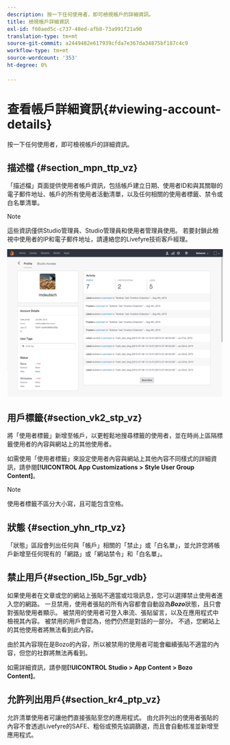 ```yaml
---
description: 按一下任何使用者，即可檢視帳戶的詳細資訊。
title: 檢視帳戶詳細資訊
exl-id: f60aed5c-c737-48ed-afb8-73a991f21a90
translation-type: tm+mt
source-git-commit: a2449482e617939cfda7e367da34875bf187c4c9
workflow-type: tm+mt
source-wordcount: '353'
ht-degree: 0%

---
```


# 查看帳戶詳細資訊{#viewing-account-details}

按一下任何使用者，即可檢視帳戶的詳細資訊。

## 描述檔 {#section_mpn_ttp_vz}

「描述檔」頁面提供使用者帳戶資訊，包括帳戶建立日期、使用者ID和與其關聯的電子郵件地址、帳戶的所有使用者活動清單，以及任何相關的使用者標籤、禁令或白名單清單。

>[!NOTE]
>
>這些資訊僅供Studio管理員、Studio管理員和使用者管理員使用。 若要封鎖此檢視中使用者的IP和電子郵件地址，請連絡您的Livefyre技術客戶經理。

![](assets/UsersProfile-1024x699.png)

## 用戶標籤{#section_vk2_stp_vz}

將「使用者標籤」新增至帳戶，以更輕鬆地搜尋標籤的使用者，並在時尚上區隔標籤使用者的內容與網站上的其他使用者。

如需使用「使用者標籤」來設定使用者內容與網站上其他內容不同樣式的詳細資訊，請參閱&#x200B;**[!UICONTROL App Customizations > Style User Group Content]**。

>[!NOTE]
>
>使用者標籤不區分大小寫，且可能包含空格。

## 狀態 {#section_yhn_rtp_vz}

「狀態」區段會列出任何與「帳戶」相關的「禁止」或「白名單」，並允許您將帳戶新增至任何現有的「網路」或「網站禁令」和「白名單」。

## 禁止用戶{#section_l5b_5gr_vdb}

如果使用者在文章或您的網站上張貼不適當或垃圾訊息，您可以選擇禁止使用者進入您的網路。 一旦禁用，使用者張貼的所有內容都會自動設為&#x200B;***Bozo***&#x200B;狀態，且只會對張貼使用者顯示。 被禁用的使用者可登入串流、張貼留言，以及在應用程式中檢視其內容。 被禁用的用戶會認為，他們仍然是對話的一部分。 不過，您網站上的其他使用者將無法看到此內容。

由於其內容現在是Bozo的內容，所以被禁用的使用者可能會繼續張貼不適當的內容，但您的社群將無法再看到。

如需詳細資訊，請參閱&#x200B;**[!UICONTROL Studio > App Content > Bozo Content]**。

## 允許列出用戶{#section_kr4_ptp_vz}

允許清單使用者可讓他們直接張貼至您的應用程式。 由允許列出的使用者張貼的內容不會透過Livefyre的SAFE、粗俗或預先協調篩選，而且會自動核准並新增至應用程式。
